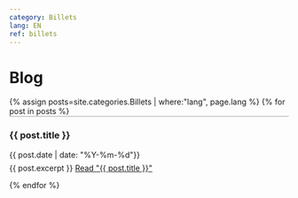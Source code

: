 ```yaml
---
category: Billets
lang: EN
ref: billets
---
```



<h1>Blog</h1>
<div class="posts">
  {% assign posts=site.categories.Billets | where:"lang", page.lang %}
  {% for post in posts %}

  <article class="post" style="border-top: 2px solid #ccc;">

   <h3 style="margin-bottom:0">
   
   {{ post.title }}
      </h3>
      <div class="date">
        {{ post.date | date: "%Y-%m-%d"}}
      </div>
          <p style="margin-top: .5em;">
        {{ post.excerpt }} <a href="{{ site.baseurl }}{{ post.url }}" class="read-more"><span class="fa fa-arrow-right"></span> Read "{{ post.title }}"</a>
      </p>

  </article>
    
  {% endfor %}
</div>
